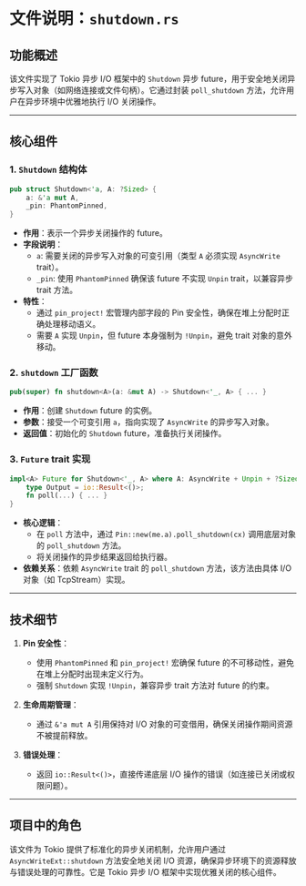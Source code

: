 # 文件说明：`shutdown.rs`

## **功能概述**
该文件实现了 Tokio 异步 I/O 框架中的 `Shutdown` 异步 future，用于安全地关闭异步写入对象（如网络连接或文件句柄）。它通过封装 `poll_shutdown` 方法，允许用户在异步环境中优雅地执行 I/O 关闭操作。

---

## **核心组件**

### **1. `Shutdown` 结构体**
```rust
pub struct Shutdown<'a, A: ?Sized> {
    a: &'a mut A,
    _pin: PhantomPinned,
}
```
- **作用**：表示一个异步关闭操作的 future。
- **字段说明**：
  - `a`: 需要关闭的异步写入对象的可变引用（类型 `A` 必须实现 `AsyncWrite` trait）。
  - `_pin`: 使用 `PhantomPinned` 确保该 future 不实现 `Unpin` trait，以兼容异步 trait 方法。
- **特性**：
  - 通过 `pin_project!` 宏管理内部字段的 Pin 安全性，确保在堆上分配时正确处理移动语义。
  - 需要 `A` 实现 `Unpin`，但 future 本身强制为 `!Unpin`，避免 trait 对象的意外移动。

### **2. `shutdown` 工厂函数**
```rust
pub(super) fn shutdown<A>(a: &mut A) -> Shutdown<'_, A> { ... }
```
- **作用**：创建 `Shutdown` future 的实例。
- **参数**：接受一个可变引用 `a`，指向实现了 `AsyncWrite` 的异步写入对象。
- **返回值**：初始化的 `Shutdown` future，准备执行关闭操作。

### **3. `Future` trait 实现**
```rust
impl<A> Future for Shutdown<'_, A> where A: AsyncWrite + Unpin + ?Sized {
    type Output = io::Result<()>;
    fn poll(...) { ... }
}
```
- **核心逻辑**：
  - 在 `poll` 方法中，通过 `Pin::new(me.a).poll_shutdown(cx)` 调用底层对象的 `poll_shutdown` 方法。
  - 将关闭操作的异步结果返回给执行器。
- **依赖关系**：依赖 `AsyncWrite` trait 的 `poll_shutdown` 方法，该方法由具体 I/O 对象（如 TcpStream）实现。

---

## **技术细节**
1. **Pin 安全性**：
   - 使用 `PhantomPinned` 和 `pin_project!` 宏确保 future 的不可移动性，避免在堆上分配时出现未定义行为。
   - 强制 `Shutdown` 实现 `!Unpin`，兼容异步 trait 方法对 future 的约束。

2. **生命周期管理**：
   - 通过 `&'a mut A` 引用保持对 I/O 对象的可变借用，确保关闭操作期间资源不被提前释放。

3. **错误处理**：
   - 返回 `io::Result<()>`，直接传递底层 I/O 操作的错误（如连接已关闭或权限问题）。

---

## **项目中的角色**
该文件为 Tokio 提供了标准化的异步关闭机制，允许用户通过 `AsyncWriteExt::shutdown` 方法安全地关闭 I/O 资源，确保异步环境下的资源释放与错误处理的可靠性。它是 Tokio 异步 I/O 框架中实现优雅关闭的核心组件。
